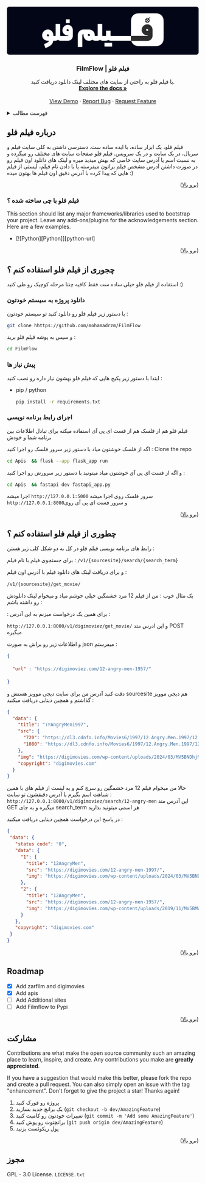 
<!-- PROJECT LOGO -->
<br />
<div align="center">
  <a href="https://github.com/mohamadrzm/FilmFlow">
    <img id='readme-top' src="logo-github.png" alt="Logo" >
  </a>

  <h3 align="center">FilmFlow | فیلم فلو</h3>

  <p align="center">
    با فیلم فلو به راحتی از سایت های مختلف لینک دانلود دریافت کنید.
    <br />
    <a href="https://github.com/mohamadrzm/FilmFlow/README.md"><strong>Explore the docs »</strong></a>
    <br />
    <br />
    <a href="https://github.com/othneildrew/Best-README-Template">View Demo</a>
    ·
    <a href="https://github.com/mohamadrzm/FilmFlow/issues/new?labels=bug">Report Bug</a>
    ·
    <a href="https://github.com/mohamadrzm/FilmFlowe/issues/new?labels=enhancement">Request Feature</a>
  </p>
</div>



<!-- TABLE OF CONTENTS -->
<details>
  <summary>فهرست مطالب</summary>
  <ol>
    <li>
      <a href="#about-the-project">درباره فیلم فلو</a>
      <ul>
        <li><a href="#built-with"> فیلم فلو با چی ساخته شده ؟</a></li>
      </ul>
    </li>
    <li>
      <a href="#getting-started">شروع کنید</a>
      <ul>
        <li><a href="#prerequisites">پیش نیاز ها</a></li>
        <li><a href="#installation">نصب</a></li>
      </ul>
    </li>
    <li><a href="#usage">استفاده</a></li>
    <li><a href="#roadmap">نقشه راه</a></li>
    <li><a href="#contributing">مشارکت در توسعه</a></li>
    <li><a href="#license">مجوز</a></li>
  </ol>
</details>



<!-- ABOUT THE PROJECT -->
## درباره فیلم فلو

فیلم فلو، یک ابزار ساده، با ایده ساده ست. دسترسی داشتن به کلی سایت فیلم و سریال، در یک سایت و در یک سرویس. فیلم فلو صفحات سایت های مختلف رو میگرده و به نسبت اسم یا آدرس سایت خاصی که بهش میدید میره و لینک های دانلود اون فیلم رو در صورت داشتن آدرس مشخص فیلم براتون میفرسته یا با دادن نام فیلم، لیستی از فیلم هایی که پیدا کرده با آدرس دقیق اون فیلم ها بهتون میده :)

<p align="right">(<a href="#readme-top">برو بالا</a>)</p>



### فیلم فلو با چی ساخته شده ؟

This section should list any major frameworks/libraries used to bootstrap your project. Leave any add-ons/plugins for the acknowledgements section. Here are a few examples.

* [![Python][Python]][python-url]


<p align="right">(<a href="#readme-top">برو بالا</a>)</p>



<!-- GETTING STARTED -->
## چجوری از فیلم فلو استفاده کنم ؟

استفاده از فیلم فلو خیلی ساده ست فقط کافیه چنتا مرحله کوچیک رو طی کنید :)

### دانلود پروژه به سیستم خودتون
با دستور زیر فیلم فلو رو  دانلود کنید تو سیستم خودتون :
   ```sh
   git clone hhttps://github.com/mohamadrzm/FilmFlow
   ```
و سپس به پوشه فیلم فلو برید :
   ```sh
   cd FilmFlow
   ```
### پیش نیاز ها

ابتدا با دستور زیر پکیج هایی که فیلم فلو بهشون نیاز داره رو نصب کنید :
* pip / python
  ```sh
  pip install -r requirements.txt
  ```

### اجرای رابط برنامه نویسی
فیلم فلو هم از فلسک هم از فست ای پی آی استفاده میکنه برای تبادل اطلاعات بین برنامه شما و خودش 

اگه از فلسک خوشتون میاد با دستور زیر سرور فلسک رو اجرا کنید :
Clone the repo
   ```sh
   cd Apis  && flask --app flask_app run
   ```
و اگه از فست ای پی آی خوشتون میاد میتونید با دستور زیر سرورش رو اجرا کنید :
   ```sh
   cd Apis  && fastapi dev fastapi_app.py
   ```


اجرا میشه `http://127.0.0.1:5000` سرور فلسک روی 
اجرا میشه `http://127.0.0.1:8000`و سرور فست ای پی آی روی 


<p align="right">(<a href="#readme-top">برو بالا</a>)</p>



<!-- USAGE EXAMPLES -->
## چطوری از فیلم فلو استفاده کنم ؟

رابط های برنامه نویسی فیلم فلو در کل به دو شکل کلی زیر هستن :

برای جستجوی فیلم با نام فیلم :
`/v1/{sourcesite}/search/{search_term}`

و برای دریافت لینک های دانلود فیلم با آدرس اون فیلم :

`/v1/{sourcesite}/get_movie/`

یک مثال خوب :
 من از فیلم 12 مرد خشمگین خیلی خوشم میاد و میخوام لینک دانلودش رو داشته باشم :

: برای همین یک درخواست میزنم به این آدرس  :

 `http://127.0.0.1:8000/v1/digimoviez/get_movie/`
و این ادرس متد POST میگیره

و اطلاعات زیر رو براش به صورت json میفرستم :

``` json
{
    
  "url" : "https://digimoviez.com/12-angry-men-1957/"

}
```

دقت کنید آدرس من برای سایت دیجی موویز هستش و sourcesite هم دیجی موویز گذاشتم
و همچین دیتایی دریافت میکنید :

``` json
{
  "data": {
    "title": "۱۲AngryMen1997",
    "src": {
      "720": "https://dl3.cdnfo.info/Movies6/1997/12.Angry.Men.1997/12.Angry.Men.1997.720p.BrRip.YIFY.ZarFilm.mp4?md5=bb2134ca5ce374baa93dca0f60c6158e&expires=1721816151",
      "1080": "https://dl3.cdnfo.info/Movies6/1997/12.Angry.Men.1997/12.Angry.Men.1997.10bit.1080p.x265.BrRip.RARBG.ZarFilm.mp4?md5=af687778689a8f4fd72f22e13336ec10&expires=1721816151"
    },
    "img": "https://digimovies.com/wp-content/uploads/2024/03/MV5BNDhjMjE4NDItZTkyOC00NjIwLWI0MDQtYTJhZjY2YzlkMDQ0XkEyXkFqcGdeQXVyMTA0MTM5NjI2._V1_SX500-207x310.jpg",
    "copyright": "digimovies.com"
  }
}
```
حالا من میخوام فیلم 12 مرد خشمگین رو سرچ کنم و یه لیست از فیلم های با همین شباهت اسم بگیرم با آدرس دقیقشون تو سایت :
 `http://127.0.0.1:8000/v1/digimoviez/search/12-angry-men`
 این آدرس متد GET میگیره
 و به جای search_term هر اسمی میتونید بذارید

 در پاسخ این درخواست همچین دیتایی دریافت میکنید :

 ``` json
{
  "data": {
    "status code": "0",
    "data": {
      "1": {
        "title": "12AngryMen",
        "src": "https://digimovies.com/12-angry-men-1997/",
        "img": "https://digimovies.com/wp-content/uploads/2024/03/MV5BNDhjMjE4NDItZTkyOC00NjIwLWI0MDQtYTJhZjY2YzlkMDQ0XkEyXkFqcGdeQXVyMTA0MTM5NjI2._V1_SX500-207x310.jpg"
      },
      "2": {
        "title": "12AngryMen",
        "src": "https://digimovies.com/12-angry-men-1957/",
        "img": "https://digimovies.com/wp-content/uploads/2019/11/MV5BMWU4N2FjNzYtNTVkNC00NzQ0LTg0MjAtYTJlMjFhNGUxZDFmXkEyXkFqcGdeQXVyNjc1NTYyMjg@._V1_SX500-210x310.jpg"
      }
    },
    "copyright": "digimovies.com"
  }
}
```
<p align="right">(<a href="#readme-top">برو بالا</a>)</p>



<!-- ROADMAP -->
## Roadmap

- [x] Add zarfilm and digimovies
- [x] Add apis
- [ ] Add Additional sites
- [ ] Add Filmflow to Pypi

<p align="right">(<a href="#readme-top">برو بالا</a>)</p>



<!-- CONTRIBUTING -->
## مشارکت

Contributions are what make the open source community such an amazing place to learn, inspire, and create. Any contributions you make are **greatly appreciated**.

If you have a suggestion that would make this better, please fork the repo and create a pull request. You can also simply open an issue with the tag "enhancement".
Don't forget to give the project a star! Thanks again!

1. پروژه رو فورک کنید
2. یک برانچ جدید بسازید (`git checkout -b dev/AmazingFeature`)
3. تغییرات خودتون رو کامیت کنید (`git commit -m 'Add some AmazingFeature'`)
4. برانچتوت رو پوش کنید (`git push origin dev/AmazingFeature`)
5. پول ریکوئست بزنید

<p align="right">(<a href="#readme-top">برو بالا</a>)</p>



<!-- LICENSE -->
## مجوز

GPL - 3.0 License. `LICENSE.txt` 





